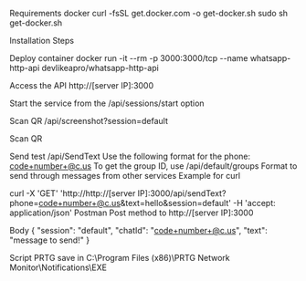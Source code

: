 Requirements
docker
curl -fsSL get.docker.com -o get-docker.sh
sudo sh get-docker.sh

Installation Steps

Deploy container
docker run -it --rm -p 3000:3000/tcp --name whatsapp-http-api devlikeapro/whatsapp-http-api

Access the API
http://[server IP]:3000

Start the service from the /api/sessions/start option

Scan QR /api/screenshot?session=default

Scan QR

Send test /api/SendText
Use the following format for the phone: code+number+@c.us
To get the group ID, use /api/default/groups
Format to send through messages from other services
Example for curl

curl -X 'GET'
'http://http://[server IP]:3000/api/sendText?phone=code+number+@c.us&text=hello&session=default'
-H 'accept: application/json'
Postman
Post method to http://[server IP]:3000

Body
{
"session": "default",
"chatId": "code+number+@c.us",
"text": "message to send!"
}

Script PRTG save in C:\Program Files (x86)\PRTG Network Monitor\Notifications\EXE 
